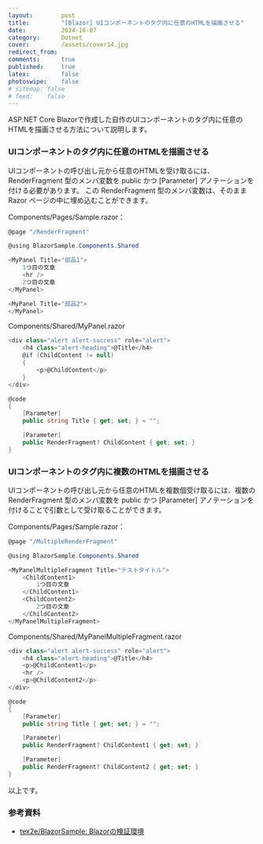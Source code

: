 ```yaml
---
layout:        post
title:         "[Blazor] UIコンポーネントのタグ内に任意のHTMLを描画させる"
date:          2024-10-07
category:      Dotnet
cover:         /assets/cover14.jpg
redirect_from:
comments:      true
published:     true
latex:         false
photoswipe:    false
# sitemap: false
# feed:    false
---
```


ASP.NET Core Blazorで作成した自作のUIコンポーネントのタグ内に任意のHTMLを描画させる方法について説明します。

### UIコンポーネントのタグ内に任意のHTMLを描画させる

UIコンポーネントの呼び出し元から任意のHTMLを受け取るには、RenderFragment 型のメンバ変数を public かつ \[Parameter\] アノテーションを付ける必要があります。
この RenderFragment 型のメンバ変数は、そのまま Razor ページの中に埋め込むことができます。

Components/Pages/Sample.razor：

```csharp
@page "/RenderFragment"

@using BlazorSample.Components.Shared

<MyPanel Title="部品1">
    1つ目の文章
    <hr />
    2つ目の文章
</MyPanel>

<MyPanel Title="部品2">
</MyPanel>
```

Components/Shared/MyPanel.razor

```csharp
<div class="alert alert-success" role="alert">
    <h4 class="alert-heading">@Title</h4>
    @if (ChildContent != null)
    {
        <p>@ChildContent</p>
    }
</div>

@code
{
    [Parameter]
    public string Title { get; set; } = "";

    [Parameter]
    public RenderFragment? ChildContent { get; set; }
}
```


### UIコンポーネントのタグ内に複数のHTMLを描画させる

UIコンポーネントの呼び出し元から任意のHTMLを複数個受け取るには、複数の RenderFragment 型のメンバ変数を public かつ \[Parameter\] アノテーションを付けることで引数として受け取ることができます。

Components/Pages/Sample.razor：

```csharp
@page "/MultipleRenderFragment"

@using BlazorSample.Components.Shared

<MyPanelMultipleFragment Title="テストタイトル">
    <ChildContent1>
        1つ目の文章
    </ChildContent1>
    <ChildContent2>
        2つ目の文章
    </ChildContent2>
</MyPanelMultipleFragment>

```

Components/Shared/MyPanelMultipleFragment.razor

```csharp
<div class="alert alert-success" role="alert">
    <h4 class="alert-heading">@Title</h4>
    <p>@ChildContent1</p>
    <hr />
    <p>@ChildContent2</p>
</div>

@code
{
    [Parameter]
    public string Title { get; set; } = "";

    [Parameter]
    public RenderFragment? ChildContent1 { get; set; }

    [Parameter]
    public RenderFragment? ChildContent2 { get; set; }
}
```

以上です。


### 参考資料

- [tex2e/BlazorSample: Blazorの検証環境](https://github.com/tex2e/BlazorSample)
